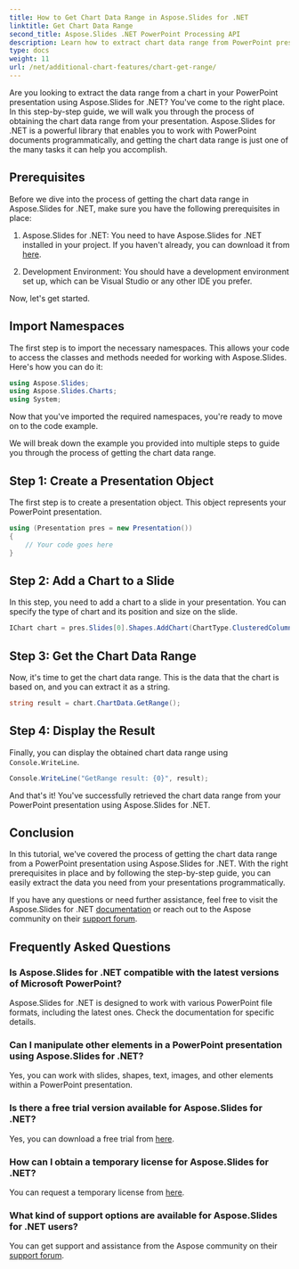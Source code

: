 ```yaml
---
title: How to Get Chart Data Range in Aspose.Slides for .NET
linktitle: Get Chart Data Range
second_title: Aspose.Slides .NET PowerPoint Processing API
description: Learn how to extract chart data range from PowerPoint presentations using Aspose.Slides for .NET. A step-by-step guide for developers.
type: docs
weight: 11
url: /net/additional-chart-features/chart-get-range/
---
```


Are you looking to extract the data range from a chart in your PowerPoint presentation using Aspose.Slides for .NET? You've come to the right place. In this step-by-step guide, we will walk you through the process of obtaining the chart data range from your presentation. Aspose.Slides for .NET is a powerful library that enables you to work with PowerPoint documents programmatically, and getting the chart data range is just one of the many tasks it can help you accomplish.

## Prerequisites

Before we dive into the process of getting the chart data range in Aspose.Slides for .NET, make sure you have the following prerequisites in place:

1. Aspose.Slides for .NET: You need to have Aspose.Slides for .NET installed in your project. If you haven't already, you can download it from [here](https://releases.aspose.com/slides/net/).

2. Development Environment: You should have a development environment set up, which can be Visual Studio or any other IDE you prefer.

Now, let's get started.

## Import Namespaces

The first step is to import the necessary namespaces. This allows your code to access the classes and methods needed for working with Aspose.Slides. Here's how you can do it:

```csharp
using Aspose.Slides;
using Aspose.Slides.Charts;
using System;
```

Now that you've imported the required namespaces, you're ready to move on to the code example.

We will break down the example you provided into multiple steps to guide you through the process of getting the chart data range.

## Step 1: Create a Presentation Object

The first step is to create a presentation object. This object represents your PowerPoint presentation.

```csharp
using (Presentation pres = new Presentation())
{
    // Your code goes here
}
```

## Step 2: Add a Chart to a Slide

In this step, you need to add a chart to a slide in your presentation. You can specify the type of chart and its position and size on the slide.

```csharp
IChart chart = pres.Slides[0].Shapes.AddChart(ChartType.ClusteredColumn, 10, 10, 400, 300);
```

## Step 3: Get the Chart Data Range

Now, it's time to get the chart data range. This is the data that the chart is based on, and you can extract it as a string.

```csharp
string result = chart.ChartData.GetRange();
```

## Step 4: Display the Result

Finally, you can display the obtained chart data range using `Console.WriteLine`.

```csharp
Console.WriteLine("GetRange result: {0}", result);
```

And that's it! You've successfully retrieved the chart data range from your PowerPoint presentation using Aspose.Slides for .NET.

## Conclusion

In this tutorial, we've covered the process of getting the chart data range from a PowerPoint presentation using Aspose.Slides for .NET. With the right prerequisites in place and by following the step-by-step guide, you can easily extract the data you need from your presentations programmatically.

If you have any questions or need further assistance, feel free to visit the Aspose.Slides for .NET [documentation](https://reference.aspose.com/slides/net/) or reach out to the Aspose community on their [support forum](https://forum.aspose.com/).

## Frequently Asked Questions

### Is Aspose.Slides for .NET compatible with the latest versions of Microsoft PowerPoint?
Aspose.Slides for .NET is designed to work with various PowerPoint file formats, including the latest ones. Check the documentation for specific details.

### Can I manipulate other elements in a PowerPoint presentation using Aspose.Slides for .NET?
Yes, you can work with slides, shapes, text, images, and other elements within a PowerPoint presentation.

### Is there a free trial version available for Aspose.Slides for .NET?
Yes, you can download a free trial from [here](https://releases.aspose.com/).

### How can I obtain a temporary license for Aspose.Slides for .NET?
You can request a temporary license from [here](https://purchase.aspose.com/temporary-license/).

### What kind of support options are available for Aspose.Slides for .NET users?
You can get support and assistance from the Aspose community on their [support forum](https://forum.aspose.com/).
